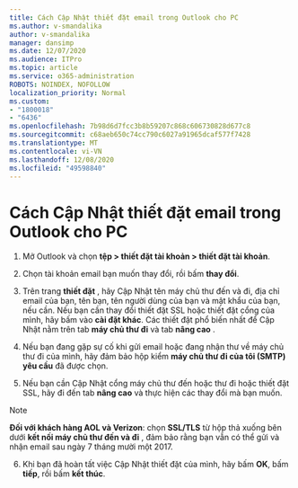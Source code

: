 ```yaml
---
title: Cách Cập Nhật thiết đặt email trong Outlook cho PC
ms.author: v-smandalika
author: v-smandalika
manager: dansimp
ms.date: 12/07/2020
ms.audience: ITPro
ms.topic: article
ms.service: o365-administration
ROBOTS: NOINDEX, NOFOLLOW
localization_priority: Normal
ms.custom:
- "1800018"
- "6436"
ms.openlocfilehash: 7b98d6d7fcc3b8b59207c868c606730828d677c8
ms.sourcegitcommit: c68aeb650c74cc790c6027a91965dcaf577f7428
ms.translationtype: MT
ms.contentlocale: vi-VN
ms.lasthandoff: 12/08/2020
ms.locfileid: "49598840"
---
```

# <a name="how-to-update-email-settings-in-outlook-for-pc"></a>Cách Cập Nhật thiết đặt email trong Outlook cho PC

1. Mở Outlook và chọn **tệp > thiết đặt tài khoản > thiết đặt tài khoản**.

2. Chọn tài khoản email bạn muốn thay đổi, rồi bấm **thay đổi**. 

3. Trên trang **thiết đặt** , hãy Cập Nhật tên máy chủ thư đến và đi, địa chỉ email của bạn, tên bạn, tên người dùng của bạn và mật khẩu của bạn, nếu cần. Nếu bạn cần thay đổi thiết đặt SSL hoặc thiết đặt cổng của mình, hãy bấm vào **cài đặt khác**. Các thiết đặt phổ biến nhất để Cập Nhật nằm trên tab **máy chủ thư đi** và tab **nâng cao** .

4. Nếu bạn đang gặp sự cố khi gửi email hoặc đang nhận thư về máy chủ thư đi của mình, hãy đảm bảo hộp kiểm **máy chủ thư đi của tôi (SMTP) yêu cầu** đã được chọn.

5. Nếu bạn cần Cập Nhật cổng máy chủ thư đến hoặc thư đi hoặc thiết đặt SSL, hãy đi đến tab **nâng cao** và thực hiện các thay đổi mà bạn muốn.

> [!NOTE]
> **Đối với khách hàng AOL và Verizon**: chọn **SSL/TLS** từ hộp thả xuống bên dưới **kết nối máy chủ thư đến và đi** , đảm bảo rằng bạn vẫn có thể gửi và nhận email sau ngày 7 tháng mười một 2017.

6. Khi bạn đã hoàn tất việc Cập Nhật thiết đặt của mình, hãy bấm **OK**, bấm **tiếp**, rồi bấm **kết thúc**.


